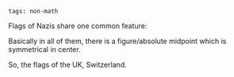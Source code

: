 ```
tags: non-math
```

Flags of Nazis share one common feature:

Basically in all of them, there is a figure/absolute midpoint which is symmetrical in center.

So, the flags of the UK, Switzerland.

<!--
明 is a great dynasty, in that time, many 明朝移民 到 日本。那时有个日月旗。

明，中华民国，日本 都使用过 日之丸。
-->